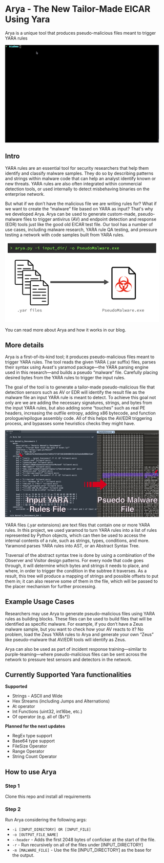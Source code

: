 # Arya - The New Tailor-Made EICAR Using Yara
Arya is a unique tool that produces pseudo-malicious files meant to trigger YARA rules

![Arya Demo](img/demo.gif "Ayra Demo")

## Intro

YARA rules are an essential tool for security researchers that help them identify and classify malware samples. They do so by describing patterns and strings within malware code that can help an analyst identify known or new threats. YARA rules are also often integrated within commercial detection tools, or used internally to detect misbehaving binaries on the enterprise network.

But what if we don’t have the malicious file we are writing rules for? What if we want to create the “malware” file based on YARA as input? That's why we developed Arya. Arya can be used to generate custom-made, pseudo-malware files to trigger antivirus (AV) and endpoint detection and response (EDR) tools just like the good old EICAR test file. Our tool has a number of use cases, including malware research, YARA rule QA testing, and pressure testing a network with code samples built from YARA rules. 

![](img/ex1.png "")

You can read more about Arya and how it works in our blog.

## More details
Arya is a first-of-its-kind tool; it produces pseudo-malicious files meant to trigger YARA rules. The tool reads the given YARA (.yar suffix) files, parses their syntax using Avast's yaramod package—the YARA parsing engine used in this research—and builds a pseudo “malware” file. Carefully placing desired bytes from the YARA rules to trigger the input rules. 
 
The goal of the tool is to generate a tailor-made pseudo-malicious file that detection sensors such as AV or EDR will identify the result file as the malware file an input YARA rule is meant to detect. To achieve this goal not only are we are adding the necessary signatures, strings, and bytes from the input YARA rules, but also adding some “touches” such as real PE headers, increasing the outfile entropy, adding x86 bytecode, and function prologue/epilogue assembly code. All of this helps the AV/EDR triggering process, and bypasses some heuristics checks they might have.

![](img/ex2.png "")

YARA files (.yar extensions) are text files that contain one or more YARA rules. In this project, we used yaramod to turn YARA rules into a list of rules represented by Python objects, which can then be used to access the internal contents of a rule, such as strings, types, conditions, and more. Yaramond parses YARA rules into AST, or an Abstract Syntax Tree.

Traversal of the abstract syntax tree is done by using a combination of the Observer and Visitor design patterns. For every node that code goes through, it will determine which bytes and strings it needs to place, and where, in order to trigger the condition in the subtree it traverses. As a result, this tree will produce a mapping of strings and possible offsets to put them in; it can also reserve some of them in the file, which will be passed to the placer mechanism for further processing.


## Example Usage Cases
Researchers may use Arya to generate pseudo-malicious files using YARA rules as building blocks. These files can be used to build files that will be identified as specific malware. For example, if you don’t have a Zeus malware sample, but you want to check how your AV reacts to it? No problem, load the Zeus YARA rules to Arya and generate your own “Zeus” like pseudo-malware that AV/EDR tools will identify as Zeus.

Arya can also be used as part of incident response training—similar to purple-teaming—where pseudo-malicious files can be sent across the network to pressure test sensors and detectors in the network.


## Currently Supported Yara functionalities
**Supported**
- Strings - ASCII and Wide
- Hex Streams (including Jumps and Alternations)
- At operator
- Int Functions (uint32, int16be, etc.)
- Of operator (e.g. all of ($s*))

**Planned for the next updates**
- RegEx type support
- Base64 type support
- FileSize Operator
- Range Operator
- String Count Operator

## How to use Arya
### Step 1
Clone this repo and install all requirements

### Step 2
Run Arya considering the following args:
* `-i [INPUT_DIRECTORY] OR [INPUT_FILE]`
* `-o [OUTPUT_FILE_NAME]`
* `--header` - Adds the first 2048 bytes of conficker at the start of the file.
* `-r` - Run recursively on all of the files under \[INPUT_DIRECTORY]
* `-m [MALWARE_FILE]` - Use the file \[INPUT_DIRECTORY] as the base for the output.